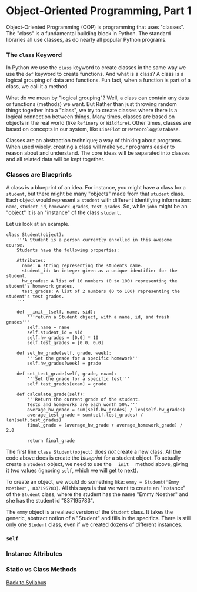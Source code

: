 # Object-Oriented Programming, Part 1

Object-Oriented Programming (OOP) is programming that uses "classes". The "class" is a fundamental building block in Python. The standard libraries all use classes, as do nearly all popular Python programs.

### The `class` Keyword

In Python we use the `class` keyword to create classes in the same way we use the `def` keyword to create functions. And what is a class? A class is a logical grouping of data and functions. Fun fact, when a function is part of a class, we call it a method.

What do we mean by "logical grouping"? Well, a class can contain any data or functions (methods) we want. But Rather than just throwing random things together into a "class", we try to create classes where there is a logical connection between things. Many times, classes are based on objects in the real world (like `Refinery` or `Wildfire`). Other times, classes are based on concepts in our system, like `LinePlot` or `MeteorologyDatabase`.

Classes are an abstraction technique; a way of thinking about programs. When used wisely, creating a class will make your programs easier to reason about and understand. The core ideas will be separated into classes and all related data will be kept together.

### Classes are Blueprints

A class is a blueprint of an idea. For instance, you might have a class for a `student`, but there might be many "objects" made from that `student` class. Each object would represent a `student` with different identifying information: `name`, `student_id`, `homework_grades`, `test_grades`. So, while `john` might be an "object" it is an "instance" of the class `student`.

Let us look at an example.

    class Student(object):
        '''A Student is a person currently enrolled in this awesome course.
        Students have the following properties:
      
        Attributes:
          name: A string representing the students name.
          student_id: An integer given as a unique identifier for the student.
          hw_grades: A list of 10 numbers (0 to 100) representing the student's homework grades.
          test_grades: A list of 2 numbers (0 to 100) representing the student's test grades.
        '''
    
        def __init__(self, name, sid):
            '''return a Student object, with a name, id, and fresh grades'''
            self.name = name
            self.student_id = sid
            self.hw_grades = [0.0] * 10
            self.test_grades = [0.0, 0.0]
        
        def set_hw_grade(self, grade, week):
            '''Set the grade for a specific homework'''
            self.hw_grades[week] = grade
        
        def set_test_grade(self, grade, exam):
            '''Set the grade for a specific test'''
            self.test_grades[exam] = grade
        
        def calculate_grade(self):
            '''Return the current grade of the student.
            Tests and homeworks are each worth 50%.'''
            average_hw_grade = sum(self.hw_grades) / len(self.hw_grades)
            average_test_grade = sum(self.test_grades) / len(self.test_grades)
            final_grade = (average_hw_grade + average_homework_grade) / 2.0
            
            return final_grade

The first line `class Student(object)` does *not* create a new class. All the code above does is create the *blueprint* for a student object. To actually create a `Student` object, we need to use the `__init__` method above, giving it two values (ignoring `self`, which we will get to next).

To create an object, we would do something like: `emmy = Student('Emmy Noether', 837195783)`. All this says is that we want to create an "instance" of the `Student` class, where the student has the name "Emmy Noether" and she has the student id "837195783".

The `emmy` object is a realized version of the `Student` class. It takes the generic, abstract notion of a "Student" and fills in the specifics. There is still only one `Student` class, even if we created dozens of different instances.

### `self`



### Instance Attributes



### Static vs Class Methods




[Back to Syllabus](../../README.md)
